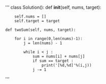 '''
class Solution():
    def __init__(self, nums, target):
        
        self.nums = []
        self.target = target
        
    def twoSum(self, nums, target):
                             
        for i in range(0,len(nums)-1): 
            j = len(nums) - 1
           
            while i < j :
                sum = nums[i] + nums[j]
                if sum == target :
                    print('[%d,%d]'%(i,j))
                j -= 1		
'''

